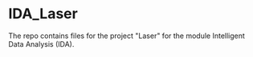 # IDA_Laser

The repo contains files for the project "Laser" for the module Intelligent Data Analysis (IDA).

